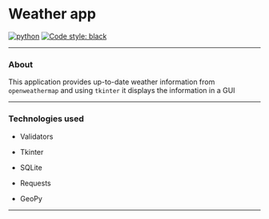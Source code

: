 # Weather app
[![python](https://img.shields.io/badge/Python-3.12-3776AB.svg?style=flat&logo=python&logoColor=white)](https://www.python.org)
[![Code style: black](https://img.shields.io/badge/code%20style-black-000000.svg)](https://github.com/psf/black)

---

### About
This application provides up-to-date weather information  from `openweathermap` and using `tkinter` it displays the information in a GUI

---

### Technologies used

- Validators

- Tkinter

- SQLite

- Requests

- GeoPy

---
